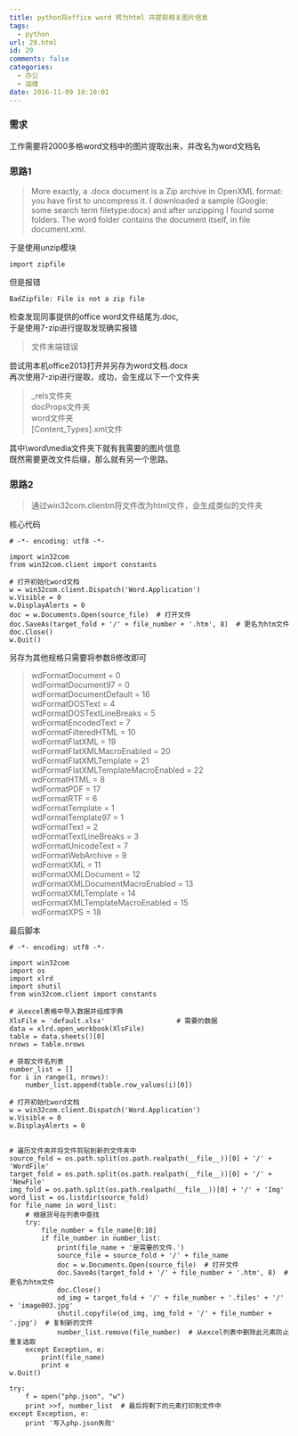 ```yaml
---
title: python将office word 转为html 并提取相关图片信息
tags:
  - python
url: 29.html
id: 29
comments: false
categories:
  - 办公
  - 运维
date: 2016-11-09 10:10:01
---
```


### 需求

工作需要将2000多格word文档中的图片提取出来，并改名为word文档名

### 思路1

> More exactly, a .docx document is a Zip archive in OpenXML format: you have first to uncompress it. I downloaded a sample (Google: some search term filetype:docx) and after unzipping I found some folders. The word folder contains the document itself, in file document.xml.

于是使用unzip模块

    import zipfile
    

但是报错

    BadZipfile: File is not a zip file
    

检查发现同事提供的office word文件结尾为.doc,  
于是使用7-zip进行提取发现确实报错

> 文件末端错误

尝试用本机office2013打开并另存为word文档.docx  
再次使用7-zip进行提取，成功，会生成以下一个文件夹

> _rels文件夹  
> docProps文件夹  
> word文件夹  
> \[Content_Types\].xml文件

其中\\word\\media文件夹下就有我需要的图片信息  
既然需要更改文件后缀，那么就有另一个思路。

### 思路2

> 通过win32com.clientm将文件改为html文件，会生成类似的文件夹

核心代码

    # -*- encoding: utf8 -*-
    
    import win32com
    from win32com.client import constants
    
    # 打开初始化word文档
    w = win32com.client.Dispatch('Word.Application')
    w.Visible = 0
    w.DisplayAlerts = 0
    doc = w.Documents.Open(source_file)  # 打开文件
    doc.SaveAs(target_fold + '/' + file_number + '.htm', 8)  # 更名为htm文件
    doc.Close()
    w.Quit()
    
    

另存为其他规格只需要将参数8修改即可

> wdFormatDocument = 0  
> wdFormatDocument97 = 0  
> wdFormatDocumentDefault = 16  
> wdFormatDOSText = 4  
> wdFormatDOSTextLineBreaks = 5  
> wdFormatEncodedText = 7  
> wdFormatFilteredHTML = 10  
> wdFormatFlatXML = 19  
> wdFormatFlatXMLMacroEnabled = 20  
> wdFormatFlatXMLTemplate = 21  
> wdFormatFlatXMLTemplateMacroEnabled = 22  
> wdFormatHTML = 8  
> wdFormatPDF = 17  
> wdFormatRTF = 6  
> wdFormatTemplate = 1  
> wdFormatTemplate97 = 1  
> wdFormatText = 2  
> wdFormatTextLineBreaks = 3  
> wdFormatUnicodeText = 7  
> wdFormatWebArchive = 9  
> wdFormatXML = 11  
> wdFormatXMLDocument = 12  
> wdFormatXMLDocumentMacroEnabled = 13  
> wdFormatXMLTemplate = 14  
> wdFormatXMLTemplateMacroEnabled = 15  
> wdFormatXPS = 18

最后脚本

    # -*- encoding: utf8 -*-
    
    import win32com
    import os
    import xlrd
    import shutil
    from win32com.client import constants
    
    # 从excel表格中导入数据并组成字典
    XlsFile = 'default.xlsx'                  # 需要的数据
    data = xlrd.open_workbook(XlsFile)
    table = data.sheets()[0]
    nrows = table.nrows
    
    # 获取文件名列表
    number_list = []
    for i in range(1, nrows):
        number_list.append(table.row_values(i)[0])
    
    # 打开初始化word文档
    w = win32com.client.Dispatch('Word.Application')
    w.Visible = 0
    w.DisplayAlerts = 0
    
    
    # 遍历文件夹并将文件剪贴到新的文件夹中
    source_fold = os.path.split(os.path.realpath(__file__))[0] + '/' + 'WordFile'
    target_fold = os.path.split(os.path.realpath(__file__))[0] + '/' + 'NewFile'
    img_fold = os.path.split(os.path.realpath(__file__))[0] + '/' + 'Img'
    word_list = os.listdir(source_fold)
    for file_name in word_list:
        # 根据货号在列表中查找
        try:
            file_number = file_name[0:10]
            if file_number in number_list:
                print(file_name + '是需要的文件.')
                source_file = source_fold + '/' + file_name
                doc = w.Documents.Open(source_file)  # 打开文件
                doc.SaveAs(target_fold + '/' + file_number + '.htm', 8)  # 更名为htm文件
                doc.Close()
                od_img = target_fold + '/' + file_number + '.files' + '/' + 'image003.jpg'
                shutil.copyfile(od_img, img_fold + '/' + file_number + '.jpg')  # 复制新的文件
                number_list.remove(file_number)  # 从excel列表中删除此元素防止重复选取
        except Exception, e:
            print(file_name)
            print e
    w.Quit()
    
    try:
        f = open("php.json", "w")
        print >>f, number_list  # 最后将剩下的元素打印到文件中
    except Exception, e:
        print '写入php.json失败'